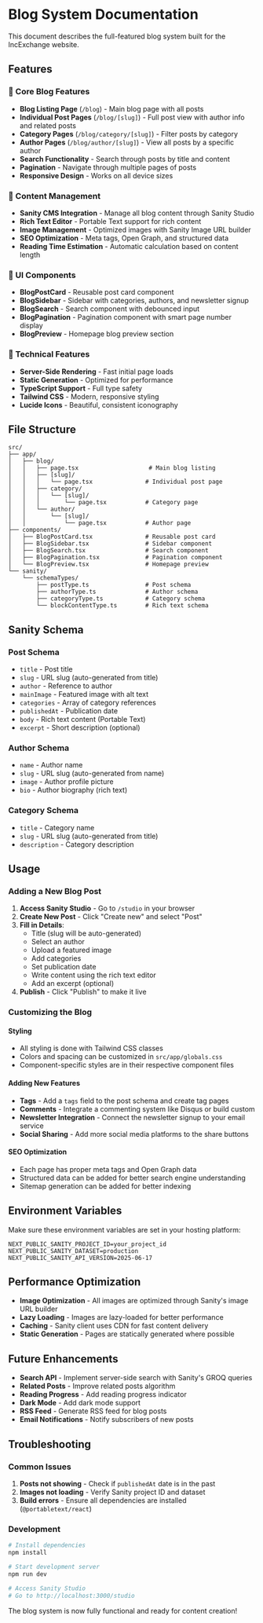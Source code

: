 # Blog System Documentation

This document describes the full-featured blog system built for the IncExchange website.

## Features

### 🎯 Core Blog Features
- **Blog Listing Page** (`/blog`) - Main blog page with all posts
- **Individual Post Pages** (`/blog/[slug]`) - Full post view with author info and related posts
- **Category Pages** (`/blog/category/[slug]`) - Filter posts by category
- **Author Pages** (`/blog/author/[slug]`) - View all posts by a specific author
- **Search Functionality** - Search through posts by title and content
- **Pagination** - Navigate through multiple pages of posts
- **Responsive Design** - Works on all device sizes

### 📝 Content Management
- **Sanity CMS Integration** - Manage all blog content through Sanity Studio
- **Rich Text Editor** - Portable Text support for rich content
- **Image Management** - Optimized images with Sanity Image URL builder
- **SEO Optimization** - Meta tags, Open Graph, and structured data
- **Reading Time Estimation** - Automatic calculation based on content length

### 🎨 UI Components
- **BlogPostCard** - Reusable post card component
- **BlogSidebar** - Sidebar with categories, authors, and newsletter signup
- **BlogSearch** - Search component with debounced input
- **BlogPagination** - Pagination component with smart page number display
- **BlogPreview** - Homepage blog preview section

### 🔧 Technical Features
- **Server-Side Rendering** - Fast initial page loads
- **Static Generation** - Optimized for performance
- **TypeScript Support** - Full type safety
- **Tailwind CSS** - Modern, responsive styling
- **Lucide Icons** - Beautiful, consistent iconography

## File Structure

```
src/
├── app/
│   ├── blog/
│   │   ├── page.tsx                    # Main blog listing
│   │   ├── [slug]/
│   │   │   └── page.tsx               # Individual post page
│   │   ├── category/
│   │   │   └── [slug]/
│   │   │       └── page.tsx           # Category page
│   │   └── author/
│   │       └── [slug]/
│   │           └── page.tsx           # Author page
├── components/
│   ├── BlogPostCard.tsx               # Reusable post card
│   ├── BlogSidebar.tsx                # Sidebar component
│   ├── BlogSearch.tsx                 # Search component
│   ├── BlogPagination.tsx             # Pagination component
│   └── BlogPreview.tsx                # Homepage preview
└── sanity/
    └── schemaTypes/
        ├── postType.ts                # Post schema
        ├── authorType.ts              # Author schema
        ├── categoryType.ts            # Category schema
        └── blockContentType.ts        # Rich text schema
```

## Sanity Schema

### Post Schema
- `title` - Post title
- `slug` - URL slug (auto-generated from title)
- `author` - Reference to author
- `mainImage` - Featured image with alt text
- `categories` - Array of category references
- `publishedAt` - Publication date
- `body` - Rich text content (Portable Text)
- `excerpt` - Short description (optional)

### Author Schema
- `name` - Author name
- `slug` - URL slug (auto-generated from name)
- `image` - Author profile picture
- `bio` - Author biography (rich text)

### Category Schema
- `title` - Category name
- `slug` - URL slug (auto-generated from title)
- `description` - Category description

## Usage

### Adding a New Blog Post

1. **Access Sanity Studio** - Go to `/studio` in your browser
2. **Create New Post** - Click "Create new" and select "Post"
3. **Fill in Details**:
   - Title (slug will be auto-generated)
   - Select an author
   - Upload a featured image
   - Add categories
   - Set publication date
   - Write content using the rich text editor
   - Add an excerpt (optional)
4. **Publish** - Click "Publish" to make it live

### Customizing the Blog

#### Styling
- All styling is done with Tailwind CSS classes
- Colors and spacing can be customized in `src/app/globals.css`
- Component-specific styles are in their respective component files

#### Adding New Features
- **Tags** - Add a `tags` field to the post schema and create tag pages
- **Comments** - Integrate a commenting system like Disqus or build custom
- **Newsletter Integration** - Connect the newsletter signup to your email service
- **Social Sharing** - Add more social media platforms to the share buttons

#### SEO Optimization
- Each page has proper meta tags and Open Graph data
- Structured data can be added for better search engine understanding
- Sitemap generation can be added for better indexing

## Environment Variables

Make sure these environment variables are set in your hosting platform:

```env
NEXT_PUBLIC_SANITY_PROJECT_ID=your_project_id
NEXT_PUBLIC_SANITY_DATASET=production
NEXT_PUBLIC_SANITY_API_VERSION=2025-06-17
```

## Performance Optimization

- **Image Optimization** - All images are optimized through Sanity's image URL builder
- **Lazy Loading** - Images are lazy-loaded for better performance
- **Caching** - Sanity client uses CDN for fast content delivery
- **Static Generation** - Pages are statically generated where possible

## Future Enhancements

- **Search API** - Implement server-side search with Sanity's GROQ queries
- **Related Posts** - Improve related posts algorithm
- **Reading Progress** - Add reading progress indicator
- **Dark Mode** - Add dark mode support
- **RSS Feed** - Generate RSS feed for blog posts
- **Email Notifications** - Notify subscribers of new posts

## Troubleshooting

### Common Issues

1. **Posts not showing** - Check if `publishedAt` date is in the past
2. **Images not loading** - Verify Sanity project ID and dataset
3. **Build errors** - Ensure all dependencies are installed (`@portabletext/react`)

### Development

```bash
# Install dependencies
npm install

# Start development server
npm run dev

# Access Sanity Studio
# Go to http://localhost:3000/studio
```

The blog system is now fully functional and ready for content creation! 